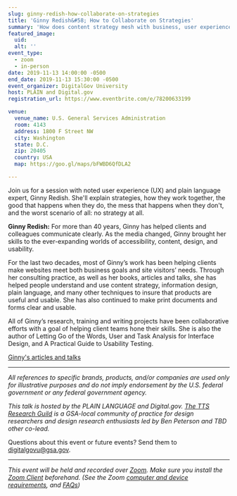 ```yaml
---
slug: ginny-redish-how-collaborate-on-strategies
title: 'Ginny Redish&#58; How to Collaborate on Strategies'
summary: 'How does content strategy mesh with business, user experience &#40;UX&#41;, and a marketing strategy&#63;'
featured_image: 
  uid: 
  alt: ''
event_type: 
  - zoom
  - in-person
date: 2019-11-13 14:00:00 -0500
end_date: 2019-11-13 15:30:00 -0500
event_organizer: DigitalGov University
host: PLAIN and Digital.gov
registration_url: https://www.eventbrite.com/e/78200633199

venue: 
  venue_name: U.S. General Services Administration
  room: 4143
  address: 1800 F Street NW
  city: Washington
  state: D.C.
  zip: 20405
  country: USA
  map: https://goo.gl/maps/bFWBD6QfDLA2

---
```


Join us for a session with noted user experience (UX) and plain language expert, Ginny Redish. She'll explain strategies, how they work together, the good that happens when they do, the mess that happens when they don't, and the worst scenario of all: no strategy at all.

**Ginny Redish:** For more than 40 years, Ginny has helped clients and colleagues communicate clearly. As the media changed, Ginny brought her skills to the ever-expanding worlds of accessibility, content, design, and usability.

For the last two decades, most of Ginny’s work has been helping clients make websites meet both business goals and site visitors’ needs. Through her consulting practice, as well as her books, articles and talks, she has helped people understand and use content strategy, information design, plain language, and many other techniques to insure that products are useful and usable. She has also continued to make print documents and forms clear and usable.

All of Ginny’s research, training and writing projects have been collaborative efforts with a goal of helping client teams hone their skills. She is also the author of Letting Go of the Words, User and Task Analysis for Interface Design, and A Practical Guide to Usability Testing.

[Ginny's articles and talks](https://redish.net/articles-talks/)

---

_All references to specific brands, products, and/or companies are used only for illustrative purposes and do not imply endorsement by the U.S. federal government or any federal government agency._

_This talk is hosted by the PLAIN LANGUAGE and Digital.gov. [The TTS Research Guild](https://github.com/18F/g-research) is a GSA-local community of practice for design researchers and design research enthusiasts led by Ben Peterson and TBD other co-lead._

Questions about this event or future events? Send them to [digitalgovu@gsa.gov](mailto:digitalgovu@gsa.gov).

---

_This event will be held and recorded over [Zoom](https://www.zoom.us/). Make sure you install the [Zoom Client](https://zoom.us/download#client&#95;4meeting) beforehand. (See the Zoom [computer and device requirements](https://support.zoom.us/hc/en-us/articles/201362023-System-Requirements-for-PC-Mac-and-Linux), and [FAQs](https://support.zoom.us/hc/en-us/sections/200277708-Frequently-Asked-Questions))_
